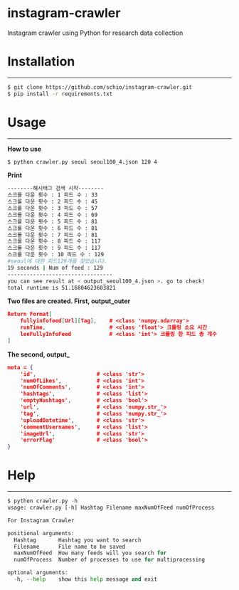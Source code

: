 # instagram-crawler
Instagram crawler using Python for research data collection 

# Installation

----

```sh
$ git clone https://github.com/schio/instagram-crawler.git
$ pip install -r requirements.txt
```



# Usage

----------------

**How to use**

``` sh
$ python crawler.py seoul seoul100_4.json 120 4
```

**Print**

```sh
--------해시태그 검색 시작--------
스크롤 다운 횟수 : 1 피드 수 : 33
스크롤 다운 횟수 : 2 피드 수 : 45
스크롤 다운 횟수 : 3 피드 수 : 57
스크롤 다운 횟수 : 4 피드 수 : 69
스크롤 다운 횟수 : 5 피드 수 : 81
스크롤 다운 횟수 : 6 피드 수 : 81
스크롤 다운 횟수 : 7 피드 수 : 81
스크롤 다운 횟수 : 8 피드 수 : 117
스크롤 다운 횟수 : 9 피드 수 : 117
스크롤 다운 횟수 : 10 피드 수 : 129
#seoul에 대한 피드129개를 찾았습니다.
19 seconds | Num of feed : 129
---------------------------------
you can see result at < output_seoul100_4.json >. go to check!
total runtime is 51.16804623603821
```

**Two files are created.
First, output_outer <filename>**

```json
Return Format[
	fullyinfofeed[Url][Tag],    # <class 'numpy.ndarray'> 
	runTime,                    # <class 'float'> 크롤링 소요 시간
	lenFullyInfoFeed            # <class 'int'> 크롤링 한 피드 총 개수
]
```

**The second, output_ <filename>**

```json
meta = {
	'id',                   # <class 'str'>
	'numOfLikes',           # <class 'int'>
	'numOfComments',        # <class 'int'>
	'hashtags',             # <class 'list'>
	'emptyHashtags',        # <class 'bool'>
	'url',                  # <class 'numpy.str_'>
	'tag',                  # <class 'numpy.str_'>
	'uploadDatetime',       # <class 'str'>
	'commentUsernames',     # <class 'list'>
	'imageUrl',             # <class 'str'>
	'errorFlag'             # <class 'bool'>    
}
```



# Help

------------

```python crawler.py -h
$ python crawler.py -h
usage: crawler.py [-h] Hashtag Filename maxNumOfFeed numOfProcess

For Instagram Crawler

positional arguments:
  Hashtag       Hashtag you want to search
  Filename      File name to be saved
  maxNumOfFeed  How many feeds will you search for
  numOfProcess  Number of processes to use for multiprocessing

optional arguments:
  -h, --help    show this help message and exit
```